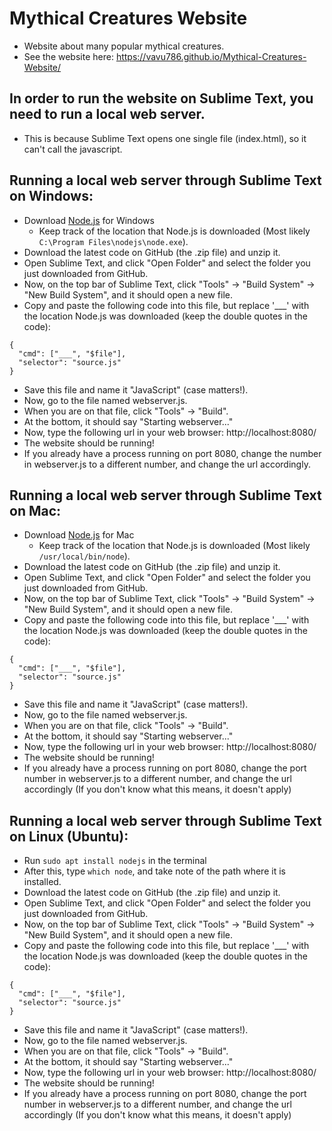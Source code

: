 # Mythical Creatures Website
* Website about many popular mythical creatures.
* See the website here: https://vavu786.github.io/Mythical-Creatures-Website/
## In order to run the website on Sublime Text, you need to run a local web server.
* This is because Sublime Text opens one single file (index.html), so it can't call the javascript.
## Running a local web server through Sublime Text on Windows:
* Download [Node.js](https://nodejs.org/en/download/) for Windows
    * Keep track of the location that Node.js is downloaded (Most likely ```C:\Program Files\nodejs\node.exe```).
* Download the latest code on GitHub (the .zip file) and unzip it.
* Open Sublime Text, and click "Open Folder" and select the folder you just downloaded from GitHub.
* Now, on the top bar of Sublime Text, click "Tools" -> "Build System" -> "New Build System", and it should open a new file. 
* Copy and paste the following code  into this file, but replace '___' with the location Node.js was downloaded (keep the double quotes in the code):
```
{
  "cmd": ["___", "$file"],
  "selector": "source.js"
}
```
* Save this file and name it "JavaScript" (case matters!).
* Now, go to the file named webserver.js.
* When you are on that file, click "Tools" -> "Build".
* At the bottom, it should say "Starting webserver..."
* Now, type the following url in your web browser: http://localhost:8080/
* The website should be running!
* If you already have a process running on port 8080, change the number in webserver.js to a different number, and change the url accordingly. 
## Running a local web server through Sublime Text on Mac:
* Download [Node.js](https://nodejs.org/en/download/) for Mac
  * Keep track of the location that Node.js is downloaded (Most likely ```/usr/local/bin/node```).
* Download the latest code on GitHub (the .zip file) and unzip it.
* Open Sublime Text, and click "Open Folder" and select the folder you just downloaded from GitHub.
* Now, on the top bar of Sublime Text, click "Tools" -> "Build System" -> "New Build System", and it should open a new file.
* Copy and paste the following code  into this file, but replace '___' with the location Node.js was downloaded (keep the double quotes in the code):
```
{
  "cmd": ["___", "$file"],
  "selector": "source.js"
}
```
* Save this file and name it "JavaScript" (case matters!).
* Now, go to the file named webserver.js.
* When you are on that file, click "Tools" -> "Build".
* At the bottom, it should say "Starting webserver..."
* Now, type the following url in your web browser: http://localhost:8080/
* The website should be running!
* If you already have a process running on port 8080, change the port number in webserver.js to a different number, and change the url accordingly (If you don't know what this means, it doesn't apply)
## Running a local web server through Sublime Text on Linux (Ubuntu):
* Run ```sudo apt install nodejs``` in the terminal
* After this, type ```which node```, and take note of the path where it is installed.
* Download the latest code on GitHub (the .zip file) and unzip it.
* Open Sublime Text, and click "Open Folder" and select the folder you just downloaded from GitHub.
* Now, on the top bar of Sublime Text, click "Tools" -> "Build System" -> "New Build System", and it should open a new file.
* Copy and paste the following code  into this file, but replace '___' with the location Node.js was downloaded (keep the double quotes in the code):
```
{
  "cmd": ["___", "$file"],
  "selector": "source.js"
}
```
* Save this file and name it "JavaScript" (case matters!).
* Now, go to the file named webserver.js.
* When you are on that file, click "Tools" -> "Build".
* At the bottom, it should say "Starting webserver..."
* Now, type the following url in your web browser: http://localhost:8080/
* The website should be running!
* If you already have a process running on port 8080, change the port number in webserver.js to a different number, and change the url accordingly (If you don't know what this means, it doesn't apply)
